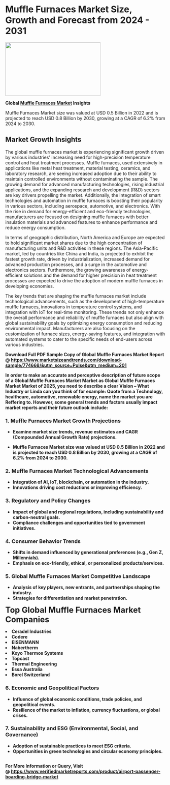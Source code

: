 <H1>Muffle Furnaces Market Size, Growth and Forecast from 2024 - 2031</H1><img class="aligncenter size-medium wp-image-584254" src="https://thirdeyenews.in/wp-content/uploads/2024/09/Global-Market-Research-300x168.jpeg" alt="" width="300" height="168" /><p><strong>Global&nbsp;<a href="https://www.marketsizeandtrends.com/download-sample/774668/&amp;utm_source=Pulse&amp;utm_medium=201">Muffle Furnaces Market</a> Insights</strong></p><p>Muffle Furnaces Market size was valued at USD 0.5 Billion in 2022 and is projected to reach USD 0.8 Billion by 2030, growing at a CAGR of 6.2% from 2024 to 2030.</p><p><h2>Market Growth Insights</h2> <p>The global muffle furnaces market is experiencing significant growth driven by various industries' increasing need for high-precision temperature control and heat treatment processes. Muffle furnaces, used extensively in applications like metal heat treatment, material testing, ceramics, and laboratory research, are seeing increased adoption due to their ability to maintain controlled environments without contaminating the sample. The growing demand for advanced manufacturing technologies, rising industrial applications, and the expanding research and development (R&D) sectors are key drivers propelling the market. Additionally, the integration of smart technologies and automation in muffle furnaces is boosting their popularity in various sectors, including aerospace, automotive, and electronics. With the rise in demand for energy-efficient and eco-friendly technologies, manufacturers are focused on designing muffle furnaces with better insulation materials and advanced features to enhance performance and reduce energy consumption.</p> <p><strong></strong></p> <p>In terms of geographic distribution, North America and Europe are expected to hold significant market shares due to the high concentration of manufacturing units and R&D activities in these regions. The Asia-Pacific market, led by countries like China and India, is projected to exhibit the fastest growth rate, driven by industrialization, increased demand for advanced production processes, and a surge in the automotive and electronics sectors. Furthermore, the growing awareness of energy-efficient solutions and the demand for higher precision in heat treatment processes are expected to drive the adoption of modern muffle furnaces in developing economies.</p> <p>The key trends that are shaping the muffle furnaces market include technological advancements, such as the development of high-temperature muffle furnaces, innovations in temperature control systems, and integration with IoT for real-time monitoring. These trends not only enhance the overall performance and reliability of muffle furnaces but also align with global sustainability goals by optimizing energy consumption and reducing environmental impact. Manufacturers are also focusing on the customization of furnace sizes, energy-saving features, and integration with automated systems to cater to the specific needs of end-users across various industries.</p> <p><strong></p><p><span class=""><strong>Download Full PDF Sample Copy of Global Muffle Furnaces Market Report</strong> @ <a href="https://www.marketsizeandtrends.com/download-sample/774668/&amp;utm_source=Pulse&amp;utm_medium=201" target="_blank">https://www.marketsizeandtrends.com/download-sample/774668/&amp;utm_source=Pulse&amp;utm_medium=201</a></span></p><p>In order to make an accurate and perceptive description of future scope of a Global&nbsp;Muffle Furnaces Market Market as Global&nbsp;Muffle Furnaces Market Market of 2025, you need to describe a clear Vision &ndash; What Industry or Linda can you think of for example: Quote from a Technology, healthcare, automotive, renewable energy, name the market you are Reffering to. However, some general trends and factors usually impact market reports and their future outlook include:</p><h3>1.&nbsp;<strong>Muffle Furnaces Market Growth Projections</strong></h3><ul><li>Examine market size trends, revenue estimates and CAGR (Compounded Annual Growth Rate) projections.</li><li><p>Muffle Furnaces Market size was valued at USD 0.5 Billion in 2022 and is projected to reach USD 0.8 Billion by 2030, growing at a CAGR of 6.2% from 2024 to 2030.</p></li></ul><h3>2.&nbsp;<strong>Muffle Furnaces Market Technological Advancements</strong></h3><ul><li>Integration of AI, IoT, blockchain, or automation in the industry.</li><li>Innovations driving cost reductions or improving efficiency.</li></ul><h3>3.&nbsp;<strong>Regulatory and Policy Changes</strong></h3><ul><li>Impact of global and regional regulations, including sustainability and carbon-neutral goals.</li><li>Compliance challenges and opportunities tied to government initiatives.</li></ul><h3>4.&nbsp;<strong>Consumer Behavior Trends</strong></h3><ul><li>Shifts in demand influenced by generational preferences (e.g., Gen Z, Millennials).</li><li>Emphasis on eco-friendly, ethical, or personalized products/services.</li></ul><h3>5.&nbsp;<strong>Global Muffle Furnaces Market Competitive Landscape</strong></h3><ul><li>Analysis of key players, new entrants, and partnerships shaping the industry.</li><li>Strategies for differentiation and market penetration.</li></ul><p data-pm-slice="1 1 []"><span style="color: inherit; font-family: inherit; font-size: 25px;">Top Global Muffle Furnaces Market Companies</span></p><div class="" data-test-id=""><p><li>Ceradel Industries</li><li> Codere</li><li> EISENMANN</li><li> Nabertherm</li><li> Koyo Thermos Systems</li><li> Topcast</li><li> Thermal Engineering</li><li> Essa Australia</li><li> Borel Switzerland</li></p></div><h3>6.&nbsp;<strong>Economic and Geopolitical Factors</strong></h3><ul><li>Influence of global economic conditions, trade policies, and geopolitical events.</li><li>Resilience of the market to inflation, currency fluctuations, or global crises.</li></ul><h3>7.&nbsp;<strong>Sustainability and ESG (Environmental, Social, and Governance)</strong></h3><ul><li>Adoption of sustainable practices to meet ESG criteria.</li><li>Opportunities in green technologies and circular economy principles.</li></ul><h2><strong style="font-size: 14px;">For More Information or Query, Visit @&nbsp;</strong><a style="background-color: #ffffff; font-size: 14px;" href="https://www.marketsizeandtrends.com/report/muffle-furnaces-market/" target="_blank">https://www.verifiedmarketreports.com/product/airport-passenger-boarding-bridge-market</a></h2>
